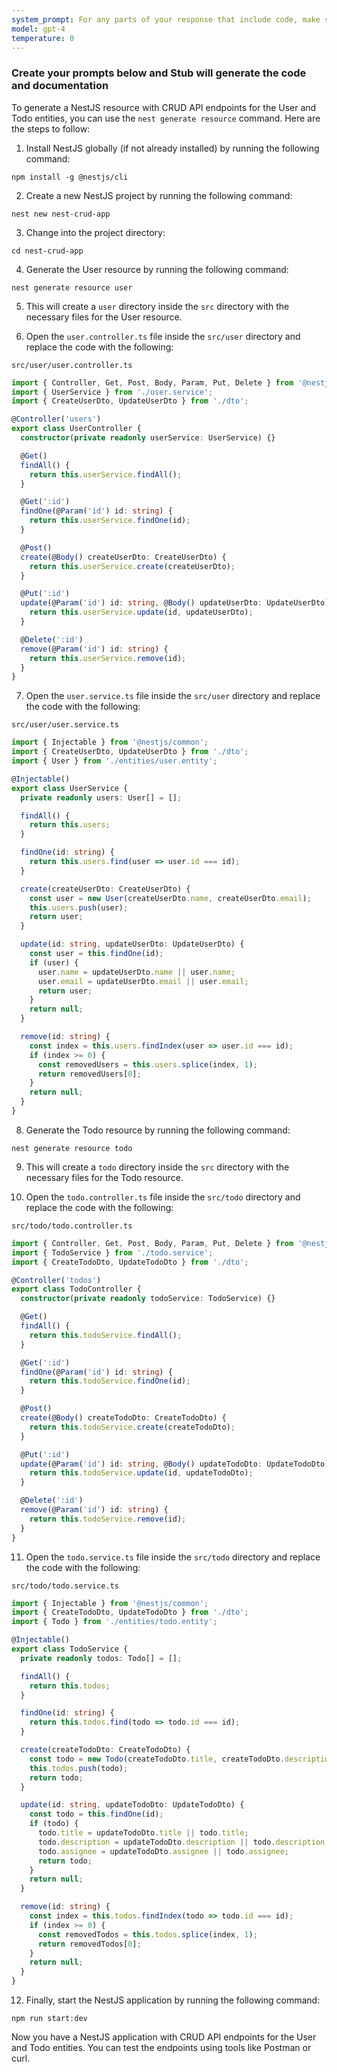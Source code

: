 ```yaml
---
system_prompt: For any parts of your response that include code, make sure to include the filename along with the backtick and the code snippets. For any environment variables, use stubuser and stubpassword as the login. For any commands, auto confirm any prompts on stdin. 
model: gpt-4
temperature: 0
---
```




### Create your prompts below and Stub will generate the code and documentation

To generate a NestJS resource with CRUD API endpoints for the User and Todo entities, you can use the `nest generate resource` command. Here are the steps to follow:

1. Install NestJS globally (if not already installed) by running the following command:
```shell
npm install -g @nestjs/cli
```

2. Create a new NestJS project by running the following command:
```shell
nest new nest-crud-app
```

3. Change into the project directory:
```shell
cd nest-crud-app
```

4. Generate the User resource by running the following command:
```shell
nest generate resource user
```

5. This will create a `user` directory inside the `src` directory with the necessary files for the User resource.

6. Open the `user.controller.ts` file inside the `src/user` directory and replace the code with the following:

`src/user/user.controller.ts`
```typescript
import { Controller, Get, Post, Body, Param, Put, Delete } from '@nestjs/common';
import { UserService } from './user.service';
import { CreateUserDto, UpdateUserDto } from './dto';

@Controller('users')
export class UserController {
  constructor(private readonly userService: UserService) {}

  @Get()
  findAll() {
    return this.userService.findAll();
  }

  @Get(':id')
  findOne(@Param('id') id: string) {
    return this.userService.findOne(id);
  }

  @Post()
  create(@Body() createUserDto: CreateUserDto) {
    return this.userService.create(createUserDto);
  }

  @Put(':id')
  update(@Param('id') id: string, @Body() updateUserDto: UpdateUserDto) {
    return this.userService.update(id, updateUserDto);
  }

  @Delete(':id')
  remove(@Param('id') id: string) {
    return this.userService.remove(id);
  }
}
```

7. Open the `user.service.ts` file inside the `src/user` directory and replace the code with the following:

`src/user/user.service.ts`
```typescript
import { Injectable } from '@nestjs/common';
import { CreateUserDto, UpdateUserDto } from './dto';
import { User } from './entities/user.entity';

@Injectable()
export class UserService {
  private readonly users: User[] = [];

  findAll() {
    return this.users;
  }

  findOne(id: string) {
    return this.users.find(user => user.id === id);
  }

  create(createUserDto: CreateUserDto) {
    const user = new User(createUserDto.name, createUserDto.email);
    this.users.push(user);
    return user;
  }

  update(id: string, updateUserDto: UpdateUserDto) {
    const user = this.findOne(id);
    if (user) {
      user.name = updateUserDto.name || user.name;
      user.email = updateUserDto.email || user.email;
      return user;
    }
    return null;
  }

  remove(id: string) {
    const index = this.users.findIndex(user => user.id === id);
    if (index >= 0) {
      const removedUsers = this.users.splice(index, 1);
      return removedUsers[0];
    }
    return null;
  }
}
```

8. Generate the Todo resource by running the following command:
```shell
nest generate resource todo
```

9. This will create a `todo` directory inside the `src` directory with the necessary files for the Todo resource.

10. Open the `todo.controller.ts` file inside the `src/todo` directory and replace the code with the following:

`src/todo/todo.controller.ts`
```typescript
import { Controller, Get, Post, Body, Param, Put, Delete } from '@nestjs/common';
import { TodoService } from './todo.service';
import { CreateTodoDto, UpdateTodoDto } from './dto';

@Controller('todos')
export class TodoController {
  constructor(private readonly todoService: TodoService) {}

  @Get()
  findAll() {
    return this.todoService.findAll();
  }

  @Get(':id')
  findOne(@Param('id') id: string) {
    return this.todoService.findOne(id);
  }

  @Post()
  create(@Body() createTodoDto: CreateTodoDto) {
    return this.todoService.create(createTodoDto);
  }

  @Put(':id')
  update(@Param('id') id: string, @Body() updateTodoDto: UpdateTodoDto) {
    return this.todoService.update(id, updateTodoDto);
  }

  @Delete(':id')
  remove(@Param('id') id: string) {
    return this.todoService.remove(id);
  }
}
```

11. Open the `todo.service.ts` file inside the `src/todo` directory and replace the code with the following:

`src/todo/todo.service.ts`
```typescript
import { Injectable } from '@nestjs/common';
import { CreateTodoDto, UpdateTodoDto } from './dto';
import { Todo } from './entities/todo.entity';

@Injectable()
export class TodoService {
  private readonly todos: Todo[] = [];

  findAll() {
    return this.todos;
  }

  findOne(id: string) {
    return this.todos.find(todo => todo.id === id);
  }

  create(createTodoDto: CreateTodoDto) {
    const todo = new Todo(createTodoDto.title, createTodoDto.description, createTodoDto.assignee);
    this.todos.push(todo);
    return todo;
  }

  update(id: string, updateTodoDto: UpdateTodoDto) {
    const todo = this.findOne(id);
    if (todo) {
      todo.title = updateTodoDto.title || todo.title;
      todo.description = updateTodoDto.description || todo.description;
      todo.assignee = updateTodoDto.assignee || todo.assignee;
      return todo;
    }
    return null;
  }

  remove(id: string) {
    const index = this.todos.findIndex(todo => todo.id === id);
    if (index >= 0) {
      const removedTodos = this.todos.splice(index, 1);
      return removedTodos[0];
    }
    return null;
  }
}
```

12. Finally, start the NestJS application by running the following command:
```shell
npm run start:dev
```

Now you have a NestJS application with CRUD API endpoints for the User and Todo entities. You can test the endpoints using tools like Postman or curl.

